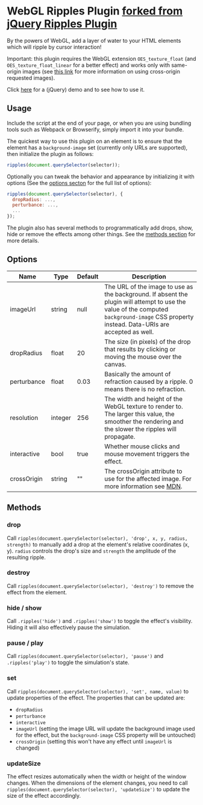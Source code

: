 WebGL Ripples Plugin [forked from jQuery Ripples Plugin](https://github.com/sirxemic/jquery.ripples)
=====================

By the powers of WebGL, add a layer of water to your HTML elements which will ripple by cursor interaction!

Important: this plugin requires the WebGL extension `OES_texture_float` (and `OES_texture_float_linear` for a better effect) and works only with same-origin images (see [this link](https://developer.mozilla.org/en-US/docs/Web/HTTP/Access_control_CORS) for more information on using cross-origin requested images).

Click [here](http://sirxemic.github.io/jquery.ripples/) for a (jQuery) demo and to see how to use it.

Usage
-----

Include the script at the end of your page, or when you are using bundling tools such as Webpack or Browserify, simply import it into your bundle.

The quickest way to use this plugin on an element is to ensure that the element has a `background-image` set (currently only URLs are supported), then initialize the plugin as follows:

```js
ripples(document.querySelector(selector));
```

Optionally you can tweak the behavior and appearance by initializing it with options (See the [options secton](#options) for the full list of options):

```js
ripples(document.querySelector(selector), {
  dropRadius: ...,
  perturbance: ...,
  ...
});
```

The plugin also has several methods to programmatically add drops, show, hide or remove the effects among other things. See the [methods section](#methods) for more details.

Options
-------
| Name | Type | Default | Description |
|------|------|---------|-------------|
| imageUrl | string | null | The URL of the image to use as the background. If absent the plugin will attempt to use the value of the computed `background-image` CSS property instead. Data-URIs are accepted as well. |
| dropRadius | float | 20 | The size (in pixels) of the drop that results by clicking or moving the mouse over the canvas. |
| perturbance | float | 0.03 | Basically the amount of refraction caused by a ripple. 0 means there is no refraction. |
| resolution | integer | 256 | The width and height of the WebGL texture to render to. The larger this value, the smoother the rendering and the slower the ripples will propagate. |
| interactive | bool | true | Whether mouse clicks and mouse movement triggers the effect. |
| crossOrigin | string | "" | The crossOrigin attribute to use for the affected image. For more information see [MDN](https://developer.mozilla.org/en-US/docs/Web/HTML/CORS_settings_attributes).


Methods
-------
### drop
Call `ripples(document.querySelector(selector), 'drop', x, y, radius, strength)` to manually add a drop at the element's relative coordinates (x, y). `radius` controls the drop's size and `strength` the amplitude of the resulting ripple.

### destroy
Call `ripples(document.querySelector(selector), 'destroy')` to remove the effect from the element.

### hide / show
Call `.ripples('hide')` and `.ripples('show')` to toggle the effect's visibility. Hiding it will also effectively pause the simulation.

### pause / play
Call `ripples(document.querySelector(selector), 'pause')` and `.ripples('play')` to toggle the simulation's state.

### set
Call `ripples(document.querySelector(selector), 'set', name, value)` to update properties of the effect. The properties that can be updated are:
- `dropRadius`
- `perturbance`
- `interactive`
- `imageUrl` (setting the image URL will update the background image used for the effect, but the `background-image` CSS property will be untouched)
- `crossOrigin` (setting this won't have any effect until `imageUrl` is changed)

### updateSize
The effect resizes automatically when the width or height of the window changes. When the dimensions of the element changes, you need to call `ripples(document.querySelector(selector), 'updateSize')` to update the size of the effect accordingly.
